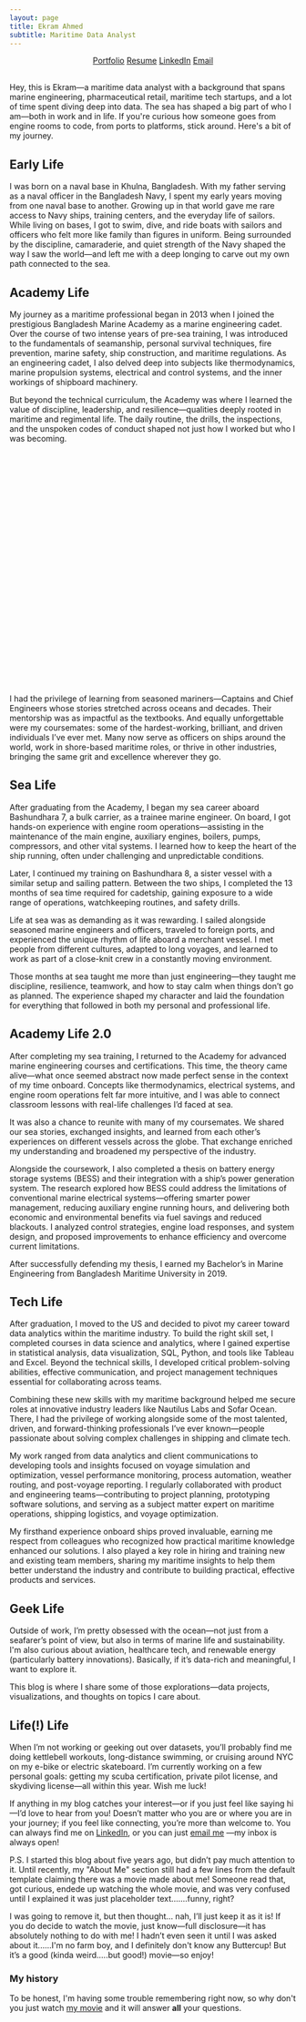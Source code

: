 ```yaml
---
layout: page
title: Ekram Ahmed 
subtitle: Maritime Data Analyst
---
```


<style>
    /* Slider container */
    #image-slider {
        position: relative;
        width: 80%; /* Adjust width */
        max-width: 800px; /* Limit maximum size */
        margin: 20px auto;
        height: 400px; /* Adjust height */
        overflow: hidden;
        background-color: transparent; /* Transparent background */
    }

    /* Main image styles */
    .slider-main-image {
        width: 100%;
        height: 100%;
        object-fit: contain; /* Ensure no cropping, keep aspect ratio */
        transition: transform 0.2s ease; /* Smooth transition */
        position: absolute;
        top: 0;
        left: 0;
    }

    /* Arrow button styles */
    .arrow {
        position: absolute;
        top: 50%;
        transform: translateY(-50%);
        background-color: rgba(0, 0, 0, 0.6);
        color: white;
        padding: 15px;
        border-radius: 50%;
        font-size: 25px;
        cursor: pointer;
        transition: all 0.2s ease;
        box-shadow: 2px 2px 10px rgba(0, 0, 0, 0.3);
    }

    .arrow-left {
        left: 10px;
    }

    .arrow-right {
        right: 10px;
    }

    .arrow:hover {
        transform: translateY(-50%) scale(1.2);
        box-shadow: 2px 2px 15px rgba(0, 0, 0, 0.6);
    }

    /* Dots for navigation */
    .dots-container {
        position: absolute;
        bottom: 10px;
        left: 50%;
        transform: translateX(-50%);
        display: flex;
        gap: 10px;
        z-index: 10;
    }

    .dot {
        width: 10px;
        height: 10px;
        background-color: white;
        border-radius: 50%;
        cursor: pointer;
        opacity: 0.6;
        transition: opacity 0.2s ease;
    }

    .dot:hover {
        opacity: 1;
    }

    .dot.active {
        opacity: 1; /* Active dot */
    }
</style>
    
<script>
    document.addEventListener("DOMContentLoaded", function() {
        const sliderDiv = document.querySelector("#image-slider");
        const imageLinks = JSON.parse(sliderDiv.getAttribute("data-images"));

        const sliderHTML = `
            <img class="slider-main-image" src="${imageLinks[0]}" alt="Main Image">
            <div class="arrow arrow-left">&#8592;</div>
            <div class="arrow arrow-right">&#8594;</div>
            <div class="dots-container"></div>
        `;
        sliderDiv.innerHTML = sliderHTML;

        let currentIndex = 0;
        let autoSlideInterval; // Store the interval ID
        const mainImage = document.querySelector(".slider-main-image");
        const leftArrow = document.querySelector(".arrow-left");
        const rightArrow = document.querySelector(".arrow-right");

        // Create dots for manual navigation
        function createDots() {
            const dotsContainer = document.querySelector(".dots-container");
            imageLinks.forEach((link, index) => {
                const dot = document.createElement("span");
                dot.classList.add("dot");
                dot.addEventListener("click", () => {
                    currentIndex = index;
                    updateMainImage(currentIndex, 'manual');
                });
                dotsContainer.appendChild(dot);
            });
        }
        
        // Update dots' active state
        function updateDots() {
            const dots = document.querySelectorAll(".dot");
            dots.forEach((dot, index) => {
                if (index === currentIndex) {
                    dot.classList.add("active");
                } else {
                    dot.classList.remove("active");
                }
            });
        }

        // Update the main image with a smooth transition
        function updateMainImage(index, direction = 'auto') {
            const isNext = direction === 'manual' ? index > currentIndex : true; // Check if it's the next image or previous
            const moveDirection = isNext ? "100%" : "-100%"; // Move right for next, left for previous

            // Slide current image out
            mainImage.style.transition = "transform 0.2s ease";
            mainImage.style.transform = `translateX(${moveDirection})`;

            // After the current image moves out, update the image source and position the new image off-screen
            setTimeout(() => {
                mainImage.src = imageLinks[index]; // Update the image source
                mainImage.style.transition = "none"; // Disable transition for instant movement
                mainImage.style.transform = `translateX(${isNext ? "-100%" : "100%"})`; // Move new image off-screen

                // Trigger the new image to slide in from the opposite direction
                setTimeout(() => {
                    mainImage.style.transition = "transform 0.2s ease"; // Enable smooth transition
                    mainImage.style.transform = "translateX(0)"; // Slide the new image into the center
                }, 10);
            }, 500); // Wait for the old image to finish sliding out

            // Update the current index
            currentIndex = index;
            updateDots(); // Update dot active state
        }

        // Arrow navigation (manual sliding)
        leftArrow.addEventListener("click", () => {
            const newIndex = (currentIndex === 0) ? imageLinks.length - 1 : currentIndex - 1;
            updateMainImage(newIndex, 'manual');
        });

        rightArrow.addEventListener("click", () => {
            const newIndex = (currentIndex === imageLinks.length - 1) ? 0 : currentIndex + 1;
            updateMainImage(newIndex, 'manual');
        });

        // Dot navigation (manual sliding)
        createDots();

        // Auto sliding functionality (slides right to left automatically)
        function startAutoSlide() {
            autoSlideInterval = setInterval(() => {
                const newIndex = (currentIndex === imageLinks.length - 1) ? 0 : currentIndex + 1;
                updateMainImage(newIndex, 'auto');
            }, 5000); // Change image every 5 seconds
        }

        // Start auto-sliding when the page loads
        startAutoSlide();

        // Pause auto-slide when hovering over the slider (including arrows)
        sliderDiv.addEventListener("mouseenter", () => {
            clearInterval(autoSlideInterval);
        });

        // Resume auto-slide when the mouse leaves the slider area
        sliderDiv.addEventListener("mouseleave", () => {
            startAutoSlide();
        });
    });
</script>
<!-- Main Content Starts Here -->
<div style="text-align: center; margin-top: 10px; margin-bottom: 30px;">
  <a href="https://ekram49.github.io/" class="link-button">Portfolio</a>
  <a href="https://drive.google.com/file/d/1HnU5TD-siw7CX4ezt4imaF2FTCv6M6pR/view?usp=drive_link" class="link-button">Resume</a>
  <a href="https://www.linkedin.com/in/ekram-ullah-ahmed/" class="link-button">LinkedIn</a>
  <a href="mailto:ekramullahzaki@gmail.com" class="link-button">Email</a>
</div>

Hey, this is Ekram—a maritime data analyst with a background that spans marine engineering, pharmaceutical retail, maritime tech startups, and a lot of time spent diving deep into data. 
The sea has shaped a big part of who I am—both in work and in life. If you're curious how someone goes from engine rooms to code, from ports to platforms, stick around. Here's a bit of my journey.

<h2> Early Life </h2>

I was born on a naval base in Khulna, Bangladesh. With my father serving as a naval officer in the Bangladesh Navy, I spent my early years moving from one naval base to another. Growing up in that world gave me rare access to Navy ships, training centers, and the everyday life of sailors. While living on bases, I got to swim, dive, and ride boats with sailors and officers who felt more like family than figures in uniform. Being surrounded by the discipline, camaraderie, and quiet strength of the Navy shaped the way I saw the world—and left me with a deep longing to carve out my own path connected to the sea.

<h2> Academy Life </h2>

My journey as a maritime professional began in 2013 when I joined the prestigious Bangladesh Marine Academy as a marine engineering cadet. Over the course of two intense years of pre-sea training, I was introduced to the fundamentals of seamanship, personal survival techniques, fire prevention, marine safety, ship construction, and maritime regulations. As an engineering cadet, I also delved deep into subjects like thermodynamics, marine propulsion systems, electrical and control systems, and the inner workings of shipboard machinery.

But beyond the technical curriculum, the Academy was where I learned the value of discipline, leadership, and resilience—qualities deeply rooted in maritime and regimental life. The daily routine, the drills, the inspections, and the unspoken codes of conduct shaped not just how I worked but who I was becoming.


<div id="image-slider" 
  data-images='["https://raw.githubusercontent.com/Ekram49/Ekram49.github.io/refs/heads/master/img/About%20Me/Academy%201.png", 
  "https://raw.githubusercontent.com/Ekram49/Ekram49.github.io/refs/heads/master/img/About%20Me/Academy%202.png",
  "https://raw.githubusercontent.com/Ekram49/Ekram49.github.io/refs/heads/master/img/About%20Me/Ship.png"]'>
</div>


I had the privilege of learning from seasoned mariners—Captains and Chief Engineers whose stories stretched across oceans and decades. Their mentorship was as impactful as the textbooks. And equally unforgettable were my coursemates: some of the hardest-working, brilliant, and driven individuals I’ve ever met. Many now serve as officers on ships around the world, work in shore-based maritime roles, or thrive in other industries, bringing the same grit and excellence wherever they go.

<h2> Sea Life </h2>

After graduating from the Academy, I began my sea career aboard Bashundhara 7, a bulk carrier, as a trainee marine engineer. On board, I got hands-on experience with engine room operations—assisting in the maintenance of the main engine, auxiliary engines, boilers, pumps, compressors, and other vital systems. I learned how to keep the heart of the ship running, often under challenging and unpredictable conditions.

Later, I continued my training on Bashundhara 8, a sister vessel with a similar setup and sailing pattern. Between the two ships, I completed the 13 months of sea time required for cadetship, gaining exposure to a wide range of operations, watchkeeping routines, and safety drills.

Life at sea was as demanding as it was rewarding. I sailed alongside seasoned marine engineers and officers, traveled to foreign ports, and experienced the unique rhythm of life aboard a merchant vessel. I met people from different cultures, adapted to long voyages, and learned to work as part of a close-knit crew in a constantly moving environment.

Those months at sea taught me more than just engineering—they taught me discipline, resilience, teamwork, and how to stay calm when things don’t go as planned. The experience shaped my character and laid the foundation for everything that followed in both my personal and professional life.


<h2> Academy Life 2.0</h2>


After completing my sea training, I returned to the Academy for advanced marine engineering courses and certifications. This time, the theory came alive—what once seemed abstract now made perfect sense in the context of my time onboard. Concepts like thermodynamics, electrical systems, and engine room operations felt far more intuitive, and I was able to connect classroom lessons with real-life challenges I’d faced at sea.

It was also a chance to reunite with many of my coursemates. We shared our sea stories, exchanged insights, and learned from each other’s experiences on different vessels across the globe. That exchange enriched my understanding and broadened my perspective of the industry.

Alongside the coursework, I also completed a thesis on battery energy storage systems (BESS) and their integration with a ship’s power generation system. The research explored how BESS could address the limitations of conventional marine electrical systems—offering smarter power management, reducing auxiliary engine running hours, and delivering both economic and environmental benefits via fuel savings and reduced blackouts. I analyzed control strategies, engine load responses, and system design, and proposed improvements to enhance efficiency and overcome current limitations.

After successfully defending my thesis, I earned my Bachelor’s in Marine Engineering from Bangladesh Maritime University in 2019.


<h2> Tech Life </h2>

After graduation, I moved to the US and decided to pivot my career toward data analytics within the maritime industry. To build the right skill set, I completed courses in data science and analytics, where I gained expertise in statistical analysis, data visualization, SQL, Python, and tools like Tableau and Excel. Beyond the technical skills, I developed critical problem-solving abilities, effective communication, and project management techniques essential for collaborating across teams.

Combining these new skills with my maritime background helped me secure roles at innovative industry leaders like Nautilus Labs and Sofar Ocean. There, I had the privilege of working alongside some of the most talented, driven, and forward-thinking professionals I’ve ever known—people passionate about solving complex challenges in shipping and climate tech.

My work ranged from data analytics and client communications to developing tools and insights focused on voyage simulation and optimization, vessel performance monitoring, process automation, weather routing, and post-voyage reporting. I regularly collaborated with product and engineering teams—contributing to project planning, prototyping software solutions, and serving as a subject matter expert on maritime operations, shipping logistics, and voyage optimization.

My firsthand experience onboard ships proved invaluable, earning me respect from colleagues who recognized how practical maritime knowledge enhanced our solutions. I also played a key role in hiring and training new and existing team members, sharing my maritime insights to help them better understand the industry and contribute to building practical, effective products and services.


<h2> Geek Life </h2>

Outside of work, I’m pretty obsessed with the ocean—not just from a seafarer’s point of view, but also in terms of marine life and sustainability. I'm also curious about aviation, healthcare tech, and renewable energy (particularly battery innovations). Basically, if it’s data-rich and meaningful, I want to explore it.

This blog is where I share some of those explorations—data projects, visualizations, and thoughts on topics I care about.

<h2> Life(!) Life </h2>

When I’m not working or geeking out over datasets, you’ll probably find me doing kettlebell workouts, long-distance swimming, or cruising around NYC on my e-bike or electric skateboard. I’m currently working on a few personal goals: getting my scuba certification, private pilot license, and skydiving license—all within this year. Wish me luck!

If anything in my blog catches your interest—or if you just feel like saying hi—I’d love to hear from you! Doesn’t matter who you are or where you are in your journey; if you feel like connecting, you’re more than welcome to. You can always find me on [LinkedIn](https://www.linkedin.com/in/ekram-ullah-ahmed/), or you can just [email me](mailto:ekramullahzaki@gmail.com) —my inbox is always open!

P.S. I started this blog about five years ago, but didn’t pay much attention to it. Until recently, my "About Me" section still had a few lines from the default template claiming there was a movie made about me! Someone read that, got curious, endede up watching the whole movie, and was very confused until I explained it was just placeholder text.......funny, right?

I was going to remove it, but then thought... nah, I’ll just keep it as it is! If you do decide to watch the movie, just know—full disclosure—it has absolutely nothing to do with me! I hadn’t even seen it until I was asked about it......I'm no farm boy, and I definitely don't know any Buttercup! But it’s a good (kinda weird.....but good!) movie—so enjoy!

### My history

To be honest, I'm having some trouble remembering right now, so why don't you just watch [my movie](http://en.wikipedia.org/wiki/The_Princess_Bride_%28film%29) and it will answer **all** your questions.
